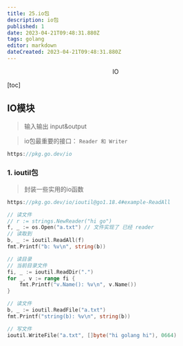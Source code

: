 ```yaml
---
title: 25.io包
description: io包
published: 1
date: 2023-04-21T09:48:31.880Z
tags: golang
editor: markdown
dateCreated: 2023-04-21T09:48:31.880Z
---
```


<center>IO</center>



[toc]





## IO模块

> 输入输出 input&output

> io包最重要的接口： `Reader 和 Writer`

```go
https://pkg.go.dev/io
```





### 1. ioutil包

> 封装一些实用的io函数

```go
https://pkg.go.dev/io/ioutil@go1.18.4#example-ReadAll
```

```go 
// 读文件
// r := strings.NewReader("hi go")
f, _ := os.Open("a.txt") // 文件实现了 已经 reader
// 读取到
b, _ := ioutil.ReadAll(f)
fmt.Printf("b: %v\n", string(b))
```

```go
// 读目录
// 当前目录文件
fi, _ := ioutil.ReadDir(".")
for _, v := range fi {
    fmt.Printf("v.Name(): %v\n", v.Name())
}
```

```go
// 读文件
b, _ := ioutil.ReadFile("a.txt")
fmt.Printf("string(b): %v\n", string(b))
```

```go
// 写文件
ioutil.WriteFile("a.txt", []byte("hi golang hi"), 0664)
```

